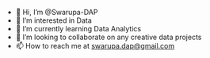 - 👋 Hi, I’m @Swarupa-DAP
- 👀 I’m interested in Data
- 🌱 I’m currently learning Data Analytics
- 💞️ I’m looking to collaborate on any creative data projects
- 📫 How to reach me at swarupa.dap@gmail.com
<!---
Swarupa-DAP/Swarupa-DAP is a ✨ special ✨ repository because its `README.md` (this file) appears on your GitHub profile.
You can click the Preview link to take a look at your changes.
--->
